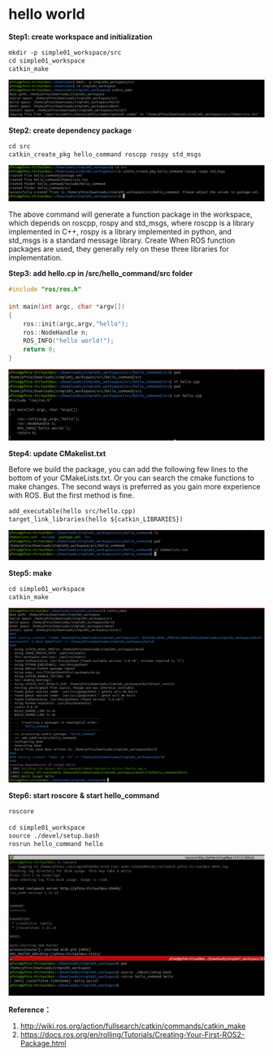 # hello world

**Step1: create workspace and initialization**

```
mkdir -p simple01_workspace/src
cd simple01_workspace
catkin_make
```

![](images/2022-06-09_125711.png)

**Step2: create dependency package**

```
cd src
catkin_create_pkg hello_command roscpp rospy std_msgs
```

![](images/2022-06-09_185516.png)

The above command will generate a function package in the workspace, which depends on roscpp, rospy and std_msgs, where roscpp is a library implemented in C++, rospy is a library implemented in python, and std_msgs is a standard message library. Create When ROS function packages are used, they generally rely on these three libraries for implementation.

**Step3: add hello.cp in /src/hello_command/src folder**

```c++
#include "ros/ros.h"

int main(int argc, char *argv[])
{
    ros::init(argc,argv,"hello");
    ros::NodeHandle n;
    ROS_INFO("hello world!");
    return 0;
}
```

![](images/2022-06-09_185752.png)

**Step4: update CMakelist.txt**

Before we build the package, you can add the following few lines to the bottom of your CMakeLists.txt. Or you can search the cmake functions to make changes. The second ways is preferred as you gain more experience with ROS. But the first method is fine.

```
add_executable(hello src/hello.cpp)
target_link_libraries(hello ${catkin_LIBRARIES})
```

![](images/2022-06-09_190525.png)

**Step5: make**

```
cd simple01_workspace
catkin_make
```

![](images/2022-06-09_190644.png)

**Step6:  start roscore** **& start hello_command**

```
roscore

cd simple01_workspace
source ./devel/setup.bash
rosrun hello_command hello
```

![](images/2022-06-09_191034.png)

**Reference：**

1. http://wiki.ros.org/action/fullsearch/catkin/commands/catkin_make
2. https://docs.ros.org/en/rolling/Tutorials/Creating-Your-First-ROS2-Package.html
